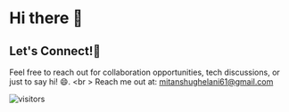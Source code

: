 # Hi there 👋


## Let's Connect!🤝
Feel free to reach out for collaboration opportunities, tech discussions, or just to say hi! 😄. <br \>
Reach me out at: mitanshughelani61@gmail.com

<!-- ![picture](https://raw.githubusercontent.com/saadeghi/saadeghi/master/dino.gif)
<br />
<br />
-->

 ![visitors](https://visitor-badge.laobi.icu/badge?page_id=mitanshughelani)


